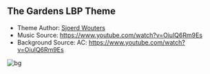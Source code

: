 ## The Gardens LBP Theme ##
- Theme Author: <a href="https://github.com/kulchekulche">Sjoerd Wouters</a> 
- Music Source: https://www.youtube.com/watch?v=OiulQ6Rm9Es
- Background Source: AC: https://www.youtube.com/watch?v=OiulQ6Rm9Es

![bg](https://user-images.githubusercontent.com/59654421/189485352-ffc05496-9201-46bf-b234-0f010ae2241a.png)